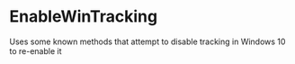 # EnableWinTracking
Uses some known methods that attempt to disable tracking in Windows 10 to re-enable it

